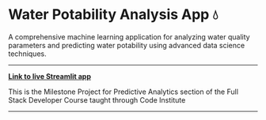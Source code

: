 # Water Potability Analysis App 💧

A comprehensive machine learning application for analyzing water quality parameters and predicting water potability using advanced data science techniques.

***

**[Link to live Streamlit app]()**

This is the Milestone Project for Predictive Analytics section of the Full Stack Developer Course taught through Code Institute
***

